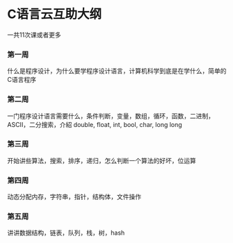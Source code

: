 # C语言云互助大纲

一共11次课或者更多

### 第一周

什么是程序设计，为什么要学程序设计语言，计算机科学到底是在学什么，简单的C语言程序

### 第二周

一门程序设计语言需要什么，条件判断，变量，数组，循环，函数，二进制，ASCII，二分搜索，介紹 double, float, int, bool, char, long long 

### 第三周

开始讲些算法，搜索，排序，递归，怎么判断一个算法的好坏，位运算

### 第四周

动态分配内存，字符串，指针，结构体，文件操作

### 第五周

讲讲数据结构，链表，队列，栈，树，hash

